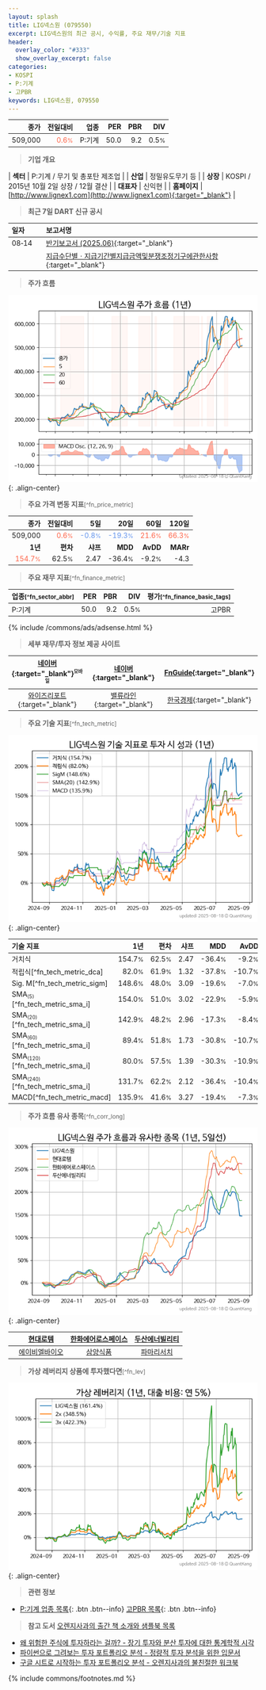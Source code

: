 ```yaml
---
layout: splash
title: LIG넥스원 (079550)
excerpt: LIG넥스원의 최근 공시, 수익률, 주요 재무/기술 지표
header:
  overlay_color: "#333"
  show_overlay_excerpt: false
categories:
- KOSPI
- P:기계
- 고PBR
keywords: LIG넥스원, 079550
---
```


| **종가** | **전일대비** | **업종** | **PER** | **PBR** | **DIV** |
| -------: | -----------: | -------: | ------: | ------: | ------: |
| 509,000 | <span style="color: tomato">0.6<small>%</small></span> | P:기계 | 50.0 | 9.2 | 0.5<small>%</small> |

<!-- more -->


> **기업 개요**<a id="company"></a>

| <span style="white-space:nowrap;">**섹터**</span> | P:기계 / 무기 및 총포탄 제조업 |
| <span style="white-space:nowrap;">**산업**</span> | 정밀유도무기 등 |
| <span style="white-space:nowrap;">**상장**</span> | KOSPI / 2015년 10월 2일 상장 / 12월 결산 |
| <span style="white-space:nowrap;">**대표자**</span> | 신익현 |
| <span style="white-space:nowrap;">**홈페이지**</span> | [http://www.lignex1.com](http://www.lignex1.com){:target="_blank"} |


> **최근 7일 DART 신규 공시**<a id="dart"></a>

| **일자** |      | **보고서명** |
| :------- | :--- | :----------- |
| 08&#x2011;14 | | [반기보고서 (2025.06)](https://dart.fss.or.kr/dsaf001/main.do?rcpNo=20250814002202){:target="_blank"} |
|  | | [지급수단별ㆍ지급기간별지급금액및분쟁조정기구에관한사항](https://dart.fss.or.kr/dsaf001/main.do?rcpNo=20250814001053){:target="_blank"} |


> **주가 흐름**<a id="price"></a>

![079550](/stock/images/079550.png){: .align-center}


> **주요 가격 변동 지표**<small>[^fn_price_metric]</small>

| **종가** | **전일대비** | **5일** | **20일** | **60일** | **120일** |
| -------: | -----------: | ------: | -------: | -------: | --------: |
| 509,000 | <span style="color: tomato">0.6<small>%</small></span> | <span style="color: cornflowerblue">-0.8<small>%</small></span> | <span style="color: cornflowerblue">-19.3<small>%</small></span> | <span style="color: tomato">21.6<small>%</small></span> | <span style="color: tomato">66.3<small>%</small></span> |
| **1년** | **편차** | **샤프** | **MDD** | **AvDD** | **MARr** |
| <span style="color: tomato">154.7<small>%</small></span> | 62.5<small>%</small> | 2.47 | -36.4<small>%</small> | -9.2<small>%</small> | -4.3 |


> **주요 재무 지표**<small>[^fn_finance_metric]</small>

| **업종**<small>[^fn_sector_abbr]</small> | **PER** | **PBR** | **DIV** | **평가**<small>[^fn_finance_basic_tags]</small> |
| :--------------------------------------- | ------: | ------: | ------: | ----------------------------------------------: |
| P:기계 | 50.0 | 9.2 | 0.5<small>%</small> | 고PBR |



{% include /commons/ads/adsense.html %}

> **세부 재무/투자 정보 제공 사이트**

| [네이버](https://m.stock.naver.com/domestic/stock/079550/finance/summary){:target="_blank"}<sup><small>모바일</small></sup> | [네이버](https://finance.naver.com/item/coinfo.naver?code=079550){:target="_blank"} | [FnGuide](https://comp.fnguide.com/SVO2/ASP/SVD_Invest.asp?gicode=A079550&MenuYn=Y){:target="_blank"} |
| :---: | :---: | :---: |
| [와이즈리포트](https://comp.wisereport.co.kr/company/c1040001.aspx?cmp_cd=079550){:target="_blank"} | [밸류라인](https://www.valueline.co.kr/finance/summary/079550){:target="_blank"} | [한국경제](https://markets.hankyung.com/stock/079550/financial-summary){:target="_blank"} |


> **주요 기술 지표**<small>[^fn_tech_metric]</small>


![079550](/stock/images/079550_tech.png){: .align-center}

| **기술 지표** | **1년** | **편차** | **샤프** | **MDD** | **AvDD** |
| :------------ | ------: | -----------: | -------: | ------: | -------: |
| 거치식 | 154.7<small>%</small> | 62.5<small>%</small> | 2.47 | -36.4<small>%</small> | -9.2<small>%</small> |
| 적립식[^fn_tech_metric_dca] | 82.0<small>%</small> | 61.9<small>%</small> | 1.32 | -37.8<small>%</small> | -10.7<small>%</small> |
| Sig. M[^fn_tech_metric_sigm] | 148.6<small>%</small> | 48.0<small>%</small> | 3.09 | -19.6<small>%</small> | -7.0<small>%</small> |
| SMA<small><sub>(5)</sub></small>[^fn_tech_metric_sma_i] | 154.0<small>%</small> | 51.0<small>%</small> | 3.02 | -22.9<small>%</small> | -5.9<small>%</small> |
| SMA<small><sub>(20)</sub></small>[^fn_tech_metric_sma_i] | 142.9<small>%</small> | 48.2<small>%</small> | 2.96 | -17.3<small>%</small> | -8.4<small>%</small> |
| SMA<small><sub>(60)</sub></small>[^fn_tech_metric_sma_i] | 89.4<small>%</small> | 51.8<small>%</small> | 1.73 | -30.8<small>%</small> | -10.7<small>%</small> |
| SMA<small><sub>(120)</sub></small>[^fn_tech_metric_sma_i] | 80.0<small>%</small> | 57.5<small>%</small> | 1.39 | -30.3<small>%</small> | -10.9<small>%</small> |
| SMA<small><sub>(240)</sub></small>[^fn_tech_metric_sma_i] | 131.7<small>%</small> | 62.2<small>%</small> | 2.12 | -36.4<small>%</small> | -10.4<small>%</small> |
| MACD[^fn_tech_metric_macd] | 135.9<small>%</small> | 41.6<small>%</small> | 3.27 | -19.4<small>%</small> | -7.3<small>%</small> |


> **주가 흐름 유사 종목**<a id="corr"></a><small>[^fn_corr_long]</small>

![079550](/stock/images/079550_corr.png){: .align-center}

|       | [현대로템](/064350/) | [한화에어로스페이스](/012450/) | [두산에너빌리티](/034020/) |
| :---: | :------------------------------------: | :------------------------------------: | :------------------------------------: |
|       | [에이비엘바이오](/298380/) | [삼양식품](/003230/) | [파마리서치](/214450/) |


> **가상 레버리지 상품에 투자했다면**<a id="2x"></a><small>[^fn_lev]</small>

![079550](/stock/images/079550_2x.png){: .align-center}


> **관련 정보**

- [P:기계 업종 목록](/stats/sector/kospi_업종_기계_종목/){: .btn .btn--info} [고PBR 목록](/fn/fn_high_pbr/){: .btn .btn--info}

> **참고 도서** [오렌지사과의 출간 책 소개와 샘플북 목록](https://kongdori.tistory.com/691)

- [왜 위험한 주식에 투자하라는 걸까? - 장기 투자와 분산 투자에 대한 통계학적 시각](https://kongdori.tistory.com/421)
- [파이썬으로 그려보는 투자 포트폴리오 분석  - 정량적 투자 분석을 위한 입문서](https://kongdori.tistory.com/643)
- [구글 시트로 시작하는 투자 포트폴리오 분석 - 오렌지사과의 불친절한 워크북](https://kongdori.tistory.com/449)


{% include commons/footnotes.md %}